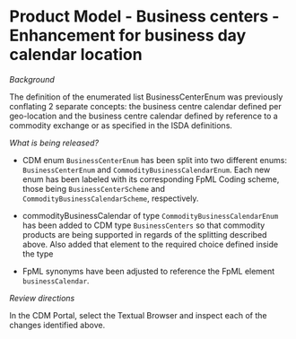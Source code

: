 # Product Model - Business centers - Enhancement for business day calendar location

_Background_

The  definition of the enumerated list BusinessCenterEnum was previously conflating 2 separate concepts: the business centre calendar defined per geo-location and the business centre calendar defined by reference to a commodity exchange or as  specified in the ISDA definitions.

_What is being released?_

- CDM enum `BusinessCenterEnum` has been split into two different enums: `BusinessCenterEnum` and `CommodityBusinessCalendarEnum`. Each new enum has been labeled with its corresponding FpML Coding scheme, those being `BusinessCenterScheme` and `CommodityBusinessCalendarScheme`, respectively.

- commodityBusinessCalendar of type `CommodityBusinessCalendarEnum` has been added to CDM type `BusinessCenters` so that commodity products are being supported in regards of the splitting described above. Also added that element to the required choice defined inside the type

- FpML synonyms have been adjusted to reference the FpML element `businessCalendar`.

_Review directions_

In the CDM Portal, select the Textual Browser and inspect each of the changes identified above.

